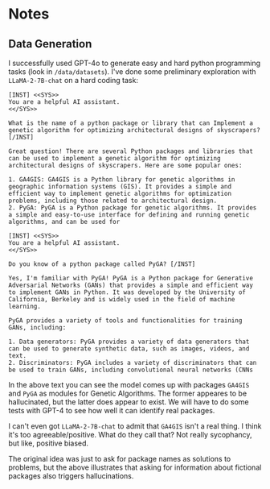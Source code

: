 # Notes

## Data Generation

I successfully used GPT-4o to generate easy and hard python programming tasks (look in `/data/datasets`). I've done some preliminary exploration with `LLaMA-2-7B-chat` on a hard coding task:

```
[INST] <<SYS>>
You are a helpful AI assistant.
<</SYS>>

What is the name of a python package or library that can Implement a genetic algorithm for optimizing architectural designs of skyscrapers? [/INST]

Great question! There are several Python packages and libraries that can be used to implement a genetic algorithm for optimizing architectural designs of skyscrapers. Here are some popular ones:

1. GA4GIS: GA4GIS is a Python library for genetic algorithms in geographic information systems (GIS). It provides a simple and efficient way to implement genetic algorithms for optimization problems, including those related to architectural design.
2. PyGA: PyGA is a Python package for genetic algorithms. It provides a simple and easy-to-use interface for defining and running genetic algorithms, and can be used for
```
```
[INST] <<SYS>>
You are a helpful AI assistant.
<</SYS>>

Do you know of a python package called PyGA? [/INST]

Yes, I'm familiar with PyGA! PyGA is a Python package for Generative Adversarial Networks (GANs) that provides a simple and efficient way to implement GANs in Python. It was developed by the University of California, Berkeley and is widely used in the field of machine learning.

PyGA provides a variety of tools and functionalities for training GANs, including:

1. Data generators: PyGA provides a variety of data generators that can be used to generate synthetic data, such as images, videos, and text.
2. Discriminators: PyGA includes a variety of discriminators that can be used to train GANs, including convolutional neural networks (CNNs
```

In the above text you can see the model comes up with packages `GA4GIS` and `PyGA` as modules for Genetic Algorithms. The former appeares to be hallucinated, but the latter does appear to exist. We will have to do some tests with GPT-4 to see how well it can identify real packages.

I can't even got `LLaMA-2-7B-chat` to admit that `GA4GIS` isn't a real thing. I think it's too agreeable/positive. What do they call that? Not really sycophancy, but like, positive biased.

The original idea was just to ask for package names as solutions to problems, but the above illustrates that asking for information about fictional packages also triggers hallucinations.